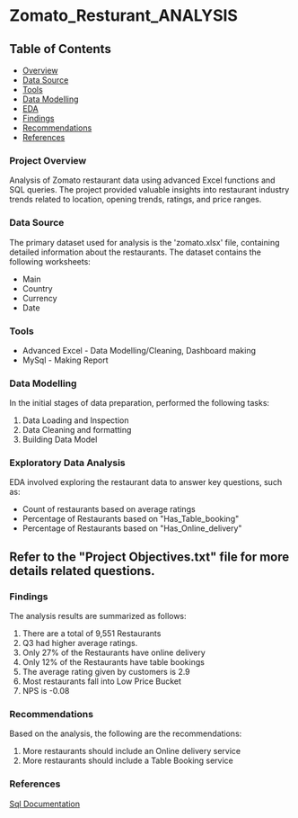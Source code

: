 # Zomato_Resturant_ANALYSIS

## Table of Contents
- [Overview](#project-overview)
- [Data Source](#data-source)
- [Tools](#tools)
- [Data Modelling](#Data-modelling)
- [EDA](#Exploratory-data-analysis)
- [Findings](#Findings)
- [Recommendations](#recommendations)
- [References](#References)
  


### Project Overview
Analysis of Zomato restaurant data using advanced Excel functions and SQL queries. The project provided valuable insights into restaurant industry trends related to location, opening trends, ratings, and price ranges.


### Data Source
The primary dataset used for analysis is the 'zomato.xlsx' file, containing detailed information about the restaurants.
The dataset contains the following worksheets:
- Main
- Country
- Currency
- Date

### Tools
- Advanced Excel - Data Modelling/Cleaning, Dashboard making
- MySql - Making Report


### Data Modelling
In the initial stages of data preparation, performed the following tasks:
1) Data Loading and Inspection
2) Data Cleaning and formatting
3) Building Data Model

### Exploratory Data Analysis
EDA involved exploring the restaurant data to answer key questions, such as:
- Count of restaurants based on average ratings
- Percentage of Restaurants based on "Has_Table_booking"
- Percentage of Restaurants based on "Has_Online_delivery"

## Refer to the "Project Objectives.txt" file for more details related questions.

### Findings
The analysis results are summarized as follows:
1) There are a total of 9,551 Restaurants
2) Q3 had higher average ratings.
3) Only 27% of the Restaurants have online delivery
4) Only 12% of the Restaurants have table bookings
5) The average rating given by customers is 2.9
6) Most restaurants fall into Low Price Bucket
7) NPS is -0.08

### Recommendations
Based on the analysis, the following are the recommendations:
1) More restaurants should include an Online delivery service
2) More restaurants should include a Table Booking service

### References
[Sql Documentation](https://dev.mysql.com/doc/refman/8.0/en/built-in-function-reference.html)



